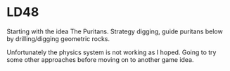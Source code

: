 # LD48

Starting with the idea The Puritans. Strategy digging, guide puritans below by drilling/digging geometric rocks.

Unfortunately the physics system is not working as I hoped. Going to try some other approaches before moving on to another game idea.

